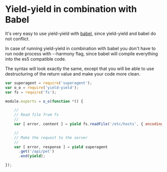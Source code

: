 # Yield-yield in combination with Babel

It's very easy to use yield-yield with [babel](https://babeljs.io/), since yield-yield and babel do
not conflict.

In case of running yield-yield in combination with babel you don't have to run
node process with --harmony flag, since babel will compile everything into the
es5 compatible code.

The syntax will look exactly the same, except that you will be able to use
destructuring of the return value and make your code more clean.

```javascript
var superagent = require('superagent');
var o_o = require('yield-yield');
var fs = require('fs');

module.exports = o_o(function *() {

    //
    // Read file from fs
    //
    var [ error, content ] = yield fs.readFile('/etc/hosts', { encoding: 'utf8'}, yield);

    //
    // Make the request to the server
    //
    var [ error, response ] = yield superagent
      .get('/api/pet')
      .end(yield);

});
```

